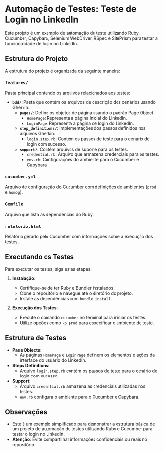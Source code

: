 # Automação de Testes: Teste de Login no LinkedIn

Este projeto é um exemplo de automação de teste utilizando Ruby, Cucumber, Capybara, Selenium WebDriver, RSpec e SitePrism para testar a funcionalidade de login no LinkedIn.

## Estrutura do Projeto

A estrutura do projeto é organizada da seguinte maneira:

### `features/`

Pasta principal contendo os arquivos relacionados aos testes:

- **`bdd/`**: Pasta que contém os arquivos de descrição dos cenários usando Gherkin.
  - **`pages/`**: Define os objetos de página usando o padrão Page Object.
    - `HomePage`: Representa a página inicial do LinkedIn.
    - `LoginPage`: Representa a página de login do LinkedIn.
  - **`step_definitions/`**: Implementações dos passos definidos nos arquivos Gherkin.
    - `login.step.rb`: Contém os passos de teste para o cenário de login com sucesso.
  - **`support/`**: Contém arquivos de suporte para os testes.
    - `credential.rb`: Arquivo que armazena credenciais para os testes.
    - `env.rb`: Configurações do ambiente para o Cucumber e Capybara.

### `cucumber.yml`

Arquivo de configuração do Cucumber com definições de ambientes (`prod` e `homog`).

### `Gemfile`

Arquivo que lista as dependências do Ruby.

### `relatorio.html`

Relatório gerado pelo Cucumber com informações sobre a execução dos testes.

## Executando os Testes

Para executar os testes, siga estas etapas:

1. **Instalação**:
   - Certifique-se de ter Ruby e Bundler instalados.
   - Clone o repositório e navegue até o diretório do projeto.
   - Instale as dependências com `bundle install`.

2. **Execução dos Testes**:
   - Execute o comando `cucumber` no terminal para iniciar os testes.
   - Utilize opções como `-p prod` para especificar o ambiente de teste.

## Estrutura de Testes

- **Page Objects**:
  - As páginas `HomePage` e `LoginPage` definem os elementos e ações da interface do usuário do LinkedIn.
- **Steps Definitions**:
  - Arquivo `login.step.rb` contém os passos de teste para o cenário de login com sucesso.
- **Support**:
  - Arquivo `credential.rb` armazena as credenciais utilizadas nos testes.
  - `env.rb` configura o ambiente para o Cucumber e Capybara.

## Observações

- Este é um exemplo simplificado para demonstrar a estrutura básica de um projeto de automação de testes utilizando Ruby e Cucumber para testar o login no LinkedIn.
- **Atenção**: Evite compartilhar informações confidenciais ou reais no repositório.

